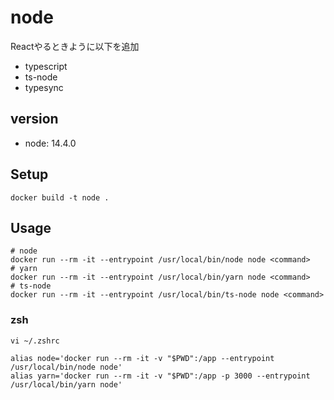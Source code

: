 # node

Reactやるときように以下を追加

- typescript
- ts-node
- typesync

## version

- node: 14.4.0

## Setup

```shell
docker build -t node .
```

## Usage

```shell
# node
docker run --rm -it --entrypoint /usr/local/bin/node node <command>
# yarn
docker run --rm -it --entrypoint /usr/local/bin/yarn node <command>
# ts-node
docker run --rm -it --entrypoint /usr/local/bin/ts-node node <command>
```

### zsh

```
vi ~/.zshrc

alias node='docker run --rm -it -v "$PWD":/app --entrypoint /usr/local/bin/node node'
alias yarn='docker run --rm -it -v "$PWD":/app -p 3000 --entrypoint /usr/local/bin/yarn node'
```

